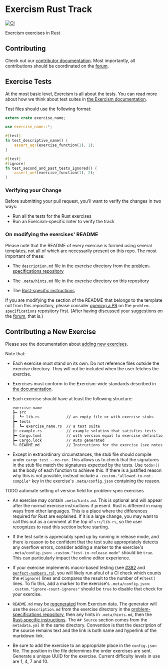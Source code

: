 # Exercism Rust Track

[![CI](https://github.com/exercism/rust/workflows/CI/badge.svg?branch=main)](https://github.com/exercism/rust/actions?query=workflow%3ACI+branch%3Amain)

Exercism exercises in Rust

## Contributing

Check out our [contributor documentation](docs/CONTRIBUTING.md).
Most importantly, all contributions should be coordinated on the [forum].

[forum]: https://forum.exercism.org/

## Exercise Tests

At the most basic level, Exercism is all about the tests. You can read more about how we think about test suites in [the Exercism documentation](https://github.com/exercism/legacy-docs/blob/main/language-tracks/exercises/anatomy/test-suites.md).

Test files should use the following format:

```rust
extern crate exercise_name;

use exercise_name::*;

#[test]
fn test_descriptive_name() {
    assert_eq!(exercise_function(1), 1);
}

#[test]
#[ignore]
fn test_second_and_past_tests_ignored() {
    assert_ne!(exercise_function(1), 2);
}
```

### Verifying your Change

Before submitting your pull request, you'll want to verify the changes in two ways:

- Run all the tests for the Rust exercises
- Run an Exercism-specific linter to verify the track

### On modifying the exercises' README

Please note that the README of every exercise is formed using several templates, not all of which are necessarily present on this repo.
The most important of these:

- The `description.md` file in the exercise directory from the [problem-specifications repository](https://github.com/exercism/problem-specifications/tree/main/exercises)

- The `.meta/hints.md` file in the exercise directory on this repository

- The [Rust-specific instructions](https://github.com/exercism/rust/blob/main/exercises/shared/.docs/tests.md)

If you are modifying the section of the README that belongs to the template not from this repository, please consider [opening a PR](https://github.com/exercism/problem-specifications/pulls) on the `problem-specifications` repository first.
(After having discussed your suggestions on the [forum], that is.)

## Contributing a New Exercise

Please see the documentation about [adding new exercises](https://github.com/exercism/legacy-docs/blob/main/you-can-help/make-up-new-exercises.md).

Note that:

- Each exercise must stand on its own. Do not reference files outside the exercise directory. They will not be included when the user fetches the exercise.

- Exercises must conform to the Exercism-wide standards described in [the documentation](https://github.com/exercism/legacy-docs/tree/main/language-tracks/exercises).

- Each exercise should have at least the following structure:

  ```txt
  exercise-name
  ┣━ src
  ┃  ┗━ lib.rs            // an empty file or with exercise stubs
  ┣━ tests
  ┃  ┗━ exercise_name.rs  // a test suite
  ┣━ example.rs           // example solution that satisfies tests
  ┣━ Cargo.toml           // with version equal to exercise definition
  ┣━ Cargo.lock           // Auto generated
  ┗━ README.md            // Instructions for the exercise (see notes below)
  ```

- Except in extraordinary circumstances, the stub file should compile under `cargo test --no-run`.
  This allows us to check that the signatures in the stub file match the signatures expected by the tests.
  Use `todo!()` as the body of each function to achieve this.
  If there is a justified reason why this is not possible, instead include a `.custom."allowed-to-not-compile"` key in the exercise's `.meta/config.json` containing the reason.

TODO automate setting of version field for problem-spec exercises

- An exercise may contain `.meta/hints.md`. This is optional and will appear after the normal exercise
  instructions if present.
  Rust is different in many ways from other languages.
  This is a place where the differences required for Rust are explained.
  If it is a large change, you may want to call this out as a comment at the top of `src/lib.rs`, so the user recognizes to read this section before starting.

- If the test suite is appreciably sped up by running in release mode, and there is reason to be confident that the test suite appropriately detects any overflow errors, consider adding a marker to the exercise's `.meta/config.json`: `.custom."test-in-release-mode"` should be `true`.
  This can particularly impact the online editor experience.

- If your exercise implements macro-based testing (see [#392](https://github.com/exercism/rust/issues/392#issuecomment-343865993) and [`perfect-numbers.rs`](https://github.com/exercism/rust/blob/main/exercises/practice/perfect-numbers/tests/perfect-numbers.rs)), you will likely run afoul of a CI check which counts the `#[ignore]` lines and compares the result to the number of `#[test]` lines.
  To fix this, add a marker to the exercise's `.meta/config.json`: `.custom."ignore-count-ignores"` should be `true` to disable that check for your exercise.

- `README.md` may be [regenerated](https://github.com/exercism/legacy-docs/blob/main/maintaining-a-track/regenerating-exercise-readmes.md) from Exercism data.
  The generator will use the `description.md` from the exercise directory in the [problem-specifications repository](https://github.com/exercism/problem-specifications/tree/main/exercises), then any hints in `.meta/hints.md`, then the [Rust-specific instructions](https://github.com/exercism/rust/blob/main/exercises/shared/.docs/tests.md).
  The `## Source` section comes from the `metadata.yml` in the same directory.
  Convention is that the description of the source remains text and the link is both name and hyperlink of the markdown link.

- Be sure to add the exercise to an appropriate place in the `config.json` file.
  The position in the file determines the order exercises are sent.
  Generate a unique UUID for the exercise.
  Current difficulty levels in use are 1, 4, 7 and 10.
